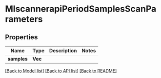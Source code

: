 # MlscannerapiPeriodSamplesScanParameters

## Properties

Name | Type | Description | Notes
------------ | ------------- | ------------- | -------------
**samples** | **Vec<String>** |  |

[[Back to Model list]](../README.md#documentation-for-models) [[Back to API list]](../README.md#documentation-for-api-endpoints) [[Back to README]](../README.md)
